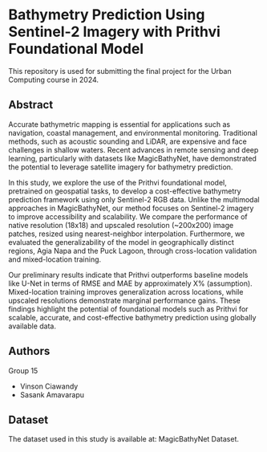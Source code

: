# Bathymetry Prediction Using Sentinel-2 Imagery with Prithvi Foundational Model

This repository is used for submitting the final project for the Urban Computing course in 2024.

## Abstract

Accurate bathymetric mapping is essential for applications such as navigation, coastal management, and environmental monitoring. Traditional methods, such as acoustic sounding and LiDAR, are expensive and face challenges in shallow waters. Recent advances in remote sensing and deep learning, particularly with datasets like MagicBathyNet, have demonstrated the potential to leverage satellite imagery for bathymetry prediction.

In this study, we explore the use of the Prithvi foundational model, pretrained on geospatial tasks, to develop a cost-effective bathymetry prediction framework using only Sentinel-2 RGB data. Unlike the multimodal approaches in MagicBathyNet, our method focuses on Sentinel-2 imagery to improve accessibility and scalability. We compare the performance of native resolution (18x18) and upscaled resolution (~200x200) image patches, resized using nearest-neighbor interpolation. Furthermore, we evaluated the generalizability of the model in geographically distinct regions, Agia Napa and the Puck Lagoon, through cross-location validation and mixed-location training.

Our preliminary results indicate that Prithvi outperforms baseline models like U-Net in terms of RMSE and MAE by approximately X% (assumption). Mixed-location training improves generalization across locations, while upscaled resolutions demonstrate marginal performance gains. These findings highlight the potential of foundational models such as Prithvi for scalable, accurate, and cost-effective bathymetry prediction using globally available data.

## Authors 
Group 15
- Vinson Ciawandy
- Sasank Amavarapu

## Dataset

The dataset used in this study is available at: MagicBathyNet Dataset.
